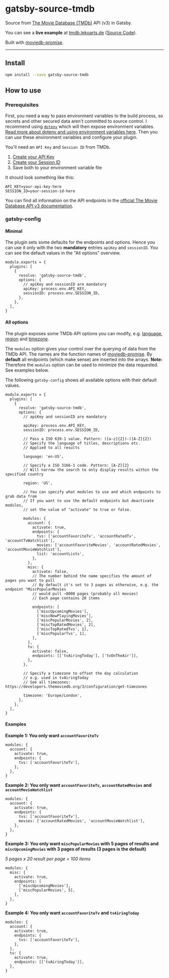 # gatsby-source-tmdb

Source from [The Movie Database (TMDb)](https://www.themoviedb.org/) API (v3) in Gatsby.

You can see a **live example** at [tmdb.lekoarts.de](https://tmdb.lekoarts.de/) ([Source Code](https://github.com/LekoArts/gatsby-source-tmdb-example)).

Built with [moviedb-promise](https://github.com/grantholle/moviedb-promise).

---

## Install

```bash
npm install --save gatsby-source-tmdb
```

## How to use

### Prerequisites

First, you need a way to pass environment variables to the build process, so secrets and other secured data aren't committed to source control. I recommend using [`dotenv`][dotenv] which will then expose environment variables. [Read more about dotenv and using environment variables here][envvars]. Then you can _use_ these environment variables and configure your plugin.

You'll need an `API Key` and `Session ID` from TMDb.

1. [Create your API Key](https://developers.themoviedb.org/3/getting-started/introduction)
2. [Create your Session ID](https://developers.themoviedb.org/3/authentication/how-do-i-generate-a-session-id)
3. Save both to your environment variable file

It should look something like this:

```
API_KEY=your-api-key-here
SESSION_ID=your-session-id-here
```

You can find all information on the API endpoints in the [official The Movie Database API v3 documentation][documentation].

### gatsby-config

#### Minimal

The plugin sets some defaults for the endpoints and options. Hence you can use it only with the two **mandatory** entries `apiKey` and `sessionID`. You can see the default values in the "All options" overview.

```JS
module.exports = {
  plugins: [
    {
      resolve: 'gatsby-source-tmdb',
      options: {
        // apiKey and sessionID are mandatory
        apiKey: process.env.API_KEY,
        sessionID: process.env.SESSION_ID,
      },
    },
  ],
}
```

#### All options

The plugin exposes some TMDb API options you can modify, e.g. [language][lang], [region][region] and [timezone][time].

The `modules` option gives your control over the querying of data from the TMDb API. The names are the function names of [moviedb-promise][moviedb]. By **default** all endpoints (which make sense) are inserted into the arrays. **Note:** Therefore the `modules` option can be used to minimize the data requested. See examples below.

The following `gatsby-config` shows all available options with their default values.

```JS
module.exports = {
  plugins: [
    {
      resolve: 'gatsby-source-tmdb',
      options: {
        // apiKey and sessionID are mandatory

        apiKey: process.env.API_KEY,
        sessionID: process.env.SESSION_ID,

        // Pass a ISO 639-1 value. Pattern: ([a-z]{2})-([A-Z]{2})
        // Specify the language of titles, descriptions etc.
        // Applied to all results

        language: 'en-US',

        // Specify a ISO 3166-1 code. Pattern: [A-Z]{2}
        // Will narrow the search to only display results within the specified country

        region: 'US',

        // You can specify what modules to use and which endpoints to grab data from
        // If you want to use the default endpoints but deactivate modules,
        // set the value of "activate" to true or false.

        modules: {
          account: {
            activate: true,
            endpoints: {
              tvs: ['accountFavoriteTv', 'accountRatedTv', 'accountTvWatchlist'],
              movies: ['accountFavoriteMovies', 'accountRatedMovies', 'accountMovieWatchlist'],
              list: 'accountLists',
            },
          },
          misc: {
            activate: false,
            // The number behind the name specifies the amount of pages you want to pull
            // By default it's set to 3 pages as otherwise, e.g. the endpoint "MiscPopularMovies
            // would pull ~8000 pages (probably all movies)
            // Each page contains 20 items

            endpoints: [
              ['miscUpcomingMovies'],
              ['miscNowPlayingMovies'],
              ['miscPopularMovies', 2],
              ['miscTopRatedMovies', 2],
              ['miscTopRatedTvs', 1],
              ['miscPopularTvs', 1],
            ],
          },
          tv: {
            activate: false,
            endpoints: [['tvAiringToday'], ['tvOnTheAir']],
          },
        },

        // Specify a timezone to offset the day calculation
        // e.g. used in tvAiringToday
        // See all timezones: https://developers.themoviedb.org/3/configuration/get-timezones

        timezone: 'Europe/London',
      },
    },
  ],
}
```

#### Examples

**Example 1: You only want `accountFavoriteTv`**

```JS
modules: {
  account: {
    activate: true,
    endpoints: {
      tvs: ['accountFavoriteTv'],
    },
  },
}
```

**Example 2: You only want `accountFavoriteTv`, `accountRatedMovies` and `accountMovieWatchlist`**

```JS
modules: {
  account: {
    activate: true,
    endpoints: {
      tvs: ['accountFavoriteTv'],
      movies: ['accountRatedMovies', 'accountMovieWatchlist'],
    },
  },
}
```

**Example 3: You only want `miscPopularMovies` with 5 pages of results and `miscUpcomingMovies` with 3 pages of results (3 pages is the default)**

_5 pages x 20 result per page = 100 items_

```JS
modules: {
  misc: {
    activate: true,
    endpoints: [
      ['miscUpcomingMovies'],
      ['miscPopularMovies', 5],
    ],
  },
}
```

**Example 4: You only want `accountFavoriteTv` and `tvAiringToday`**

```JS
modules: {
  account: {
    activate: true,
    endpoints: {
      tvs: ['accountFavoriteTv'],
    },
  },
  tv: {
    activate: true,
    endpoints: [['tvAiringToday']],
  },
}
```

[dotenv]: https://github.com/motdotla/dotenv
[envvars]: https://gatsby.app/env-vars
[lang]: https://developers.themoviedb.org/3/getting-started/languages
[region]: https://developers.themoviedb.org/3/getting-started/regions
[time]: https://developers.themoviedb.org/3/configuration/get-timezones
[moviedb]: https://github.com/grantholle/moviedb-promise#complete-list
[documentation]: https://developers.themoviedb.org/3/getting-started/introduction

